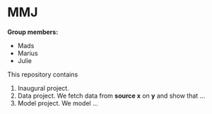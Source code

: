 # MMJ

**Group members:**
- Mads
- Marius
- Julie

This repository contains  
1. Inaugural project. 
2. Data project. We fetch data from **source x** on **y** and show that ...
3. Model project. We model ...
